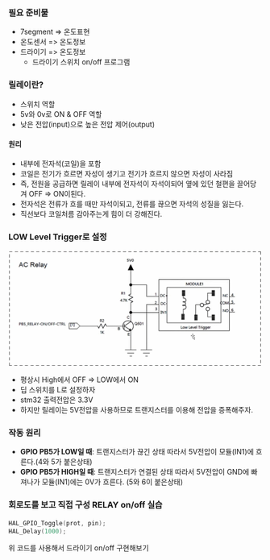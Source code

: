 ### 필요 준비물

- 7segment => 온도표현
- 온도센서 => 온도정보
- 드라이기 => 온도정보
  - 드라이기 스위치 on/off 프로그램

### 릴레이란?

- 스위치 역할
- 5v와 0v로 ON & OFF 역할
- 낮은 전압(input)으로 높은 전압 제어(output)

#### 원리

- 내부에 전자석(코일)을 포함
- 코일은 전기가 흐르면 자성이 생기고 전기가 흐르지 않으면 자성이 사라짐
- 즉, 전원을 공급하면 릴레이 내부에 전자석이 자석이되어 옆에 있던 철편을 끌어당겨 OFF => ON이된다.
- 전자석은 전류가 흐를 때만 자석이되고, 전류를 끊으면 자석의 성질을 잃는다.
- 직선보다 코일처름 감아주는게 힘이 더 강해진다.

### LOW Level Trigger로 설정

![alt text](image.png)

- 평상시 High에서 OFF => LOW에서 ON
- 딥 스위치를 L로 설정하자
- stm32 출력전압은 3.3V
- 하지만 릴레이는 5V전압을 사용하므로 트랜지스터를 이용해 전압을 증폭해주자.

### 작동 원리

- **GPIO PB5가 LOW일 때**: 트랜지스터가 끊긴 상태 따라서 5V전압이 모듈(IN1)에 흐른다.(4와 5가 붙은상태)
- **GPIO PB5가 HIGH일 때**: 트랜지스터가 연결된 상태 따라서 5V전압이 GND에 빠져나가 모듈(IN1)에는 0V가 흐른다. (5와 6이 붙은상태)

### 회로도를 보고 직접 구성 RELAY on/off 실습

```c
HAL_GPIO_Toggle(prot, pin);
HAL_Delay(1000);
```

위 코드를 사용해서 드라이기 on/off 구현해보기
